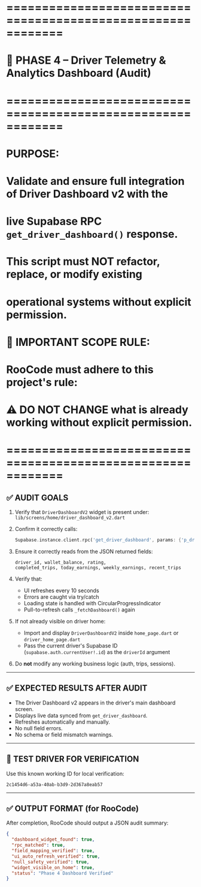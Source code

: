 # ============================================================
# 🚦 PHASE 4 – Driver Telemetry & Analytics Dashboard (Audit)
# ============================================================
# PURPOSE:
# Validate and ensure full integration of Driver Dashboard v2 with the
# live Supabase RPC `get_driver_dashboard()` response.
# This script must **NOT** refactor, replace, or modify existing
# operational systems without explicit permission.
#
# 🧠 IMPORTANT SCOPE RULE:
# RooCode must adhere to this project's rule:
#   ⚠️ DO NOT CHANGE what is already working without explicit permission.
#
# ============================================================

## ✅ AUDIT GOALS
1. Verify that `DriverDashboardV2` widget is present under:
   `lib/screens/home/driver_dashboard_v2.dart`

2. Confirm it correctly calls:
   ```dart
   Supabase.instance.client.rpc('get_driver_dashboard', params: {'p_driver_id': driverId});
   ```

3. Ensure it correctly reads from the JSON returned fields:

   ```
   driver_id, wallet_balance, rating,
   completed_trips, today_earnings, weekly_earnings, recent_trips
   ```

4. Verify that:

   * UI refreshes every 10 seconds
   * Errors are caught via try/catch
   * Loading state is handled with CircularProgressIndicator
   * Pull-to-refresh calls `_fetchDashboard()` again

5. If not already visible on driver home:

   * Import and display `DriverDashboardV2` inside `home_page.dart` or `driver_home_page.dart`
   * Pass the current driver's Supabase ID (`supabase.auth.currentUser!.id`) as the `driverId` argument

6. Do **not** modify any working business logic (auth, trips, sessions).

---

## ✅ EXPECTED RESULTS AFTER AUDIT

* The Driver Dashboard v2 appears in the driver's main dashboard screen.
* Displays live data synced from `get_driver_dashboard`.
* Refreshes automatically and manually.
* No null field errors.
* No schema or field mismatch warnings.

---

## 🧾 TEST DRIVER FOR VERIFICATION

Use this known working ID for local verification:

```
2c1454d6-a53a-40ab-b3d9-2d367a8eab57
```

---

## ✅ OUTPUT FORMAT (for RooCode)

After completion, RooCode should output a JSON audit summary:

```json
{
  "dashboard_widget_found": true,
  "rpc_matched": true,
  "field_mapping_verified": true,
  "ui_auto_refresh_verified": true,
  "null_safety_verified": true,
  "widget_visible_on_home": true,
  "status": "Phase 4 Dashboard Verified"
}